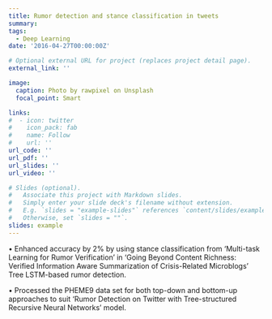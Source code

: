 ```yaml
---
title: Rumor detection and stance classification in tweets
summary: 
tags:
  - Deep Learning
date: '2016-04-27T00:00:00Z'

# Optional external URL for project (replaces project detail page).
external_link: ''

image:
  caption: Photo by rawpixel on Unsplash
  focal_point: Smart

links:
#  - icon: twitter
#    icon_pack: fab
#    name: Follow
#    url: ''
url_code: ''
url_pdf: ''
url_slides: ''
url_video: ''

# Slides (optional).
#   Associate this project with Markdown slides.
#   Simply enter your slide deck's filename without extension.
#   E.g. `slides = "example-slides"` references `content/slides/example-slides.md`.
#   Otherwise, set `slides = ""`.
slides: example
---
```


• Enhanced accuracy by 2% by using stance classification from ‘Multi-task Learning for Rumor Verification’ in
‘Going Beyond Content Richness: Verified Information Aware Summarization of Crisis-Related Microblogs’ Tree
LSTM-based rumor detection.

• Processed the PHEME9 data set for both top-down and bottom-up approaches to suit ‘Rumor Detection on
Twitter with Tree-structured Recursive Neural Networks’ model.
